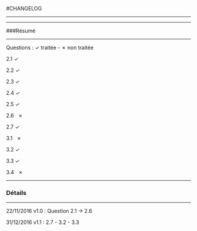 #CHANGELOG
__________________________

__________________________
###Résumé
__________________________
Questions : ✓ traitée - ✗ non traitée

2.1 ✓

2.2 ✓

2.3 ✓

2.4 ✓

2.5 ✓

2.6   ✗

2.7 ✓

3.1   ✗

3.2 ✓

3.3 ✓

3.4   ✗

__________________________
### Détails
__________________________

22/11/2016 v1.0 : Question 2.1 -> 2.6

31/12/2016 v1.1 : 2.7 - 3.2 - 3.3


